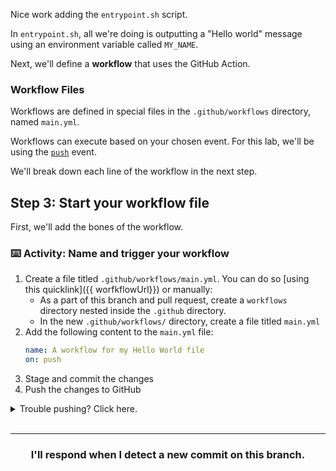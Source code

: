 Nice work adding the `entrypoint.sh` script.

In `entrypoint.sh`, all we're doing is outputting a "Hello world" message using an environment variable called `MY_NAME`.

Next, we'll define a **workflow** that uses the GitHub Action.

### Workflow Files

Workflows are defined in special files in the `.github/workflows` directory, named `main.yml`.

Workflows can execute based on your chosen event. For this lab, we'll be using the [`push`](https://developer.github.com/v3/activity/events/types/#pushevent) event.

We'll break down each line of the workflow in the next step.

## Step 3: Start your workflow file

First, we'll add the bones of the workflow.

### :keyboard: Activity: Name and trigger your workflow

1. Create a file titled `.github/workflows/main.yml`. You can do so [using this quicklink]({{ worfkflowUrl}}) or manually:
    - As a part of this branch and pull request, create a `workflows` directory nested inside the `.github` directory.
    - In the new `.github/workflows/` directory, create a file titled `main.yml`
1. Add the following content to the `main.yml` file:
    ```yaml
    name: A workflow for my Hello World file
    on: push
    ```
1. Stage and commit the changes
1. Push the changes to GitHub

<details><summary>Trouble pushing? Click here.</summary>

The `main.yml` file cannot be edited using an integration. Try editing the file using the web interface, or your command line.

It is possible that you are using an integration (like GitHub Desktop or any other tool that authenticates as you and pushes on your behalf) if you receive a message like the one below:

```shell
To https://github.com/your-username/your-repo.git
 ! [remote rejected] your-branch -> your-branch (refusing to allow an integration to update main.yml)
error: failed to push some refs to 'https://github.com/your-username/your-repo.git'
```
</details>
<br />

<hr>
<h3 align="center">I'll respond when I detect a new commit on this branch.</h3>
